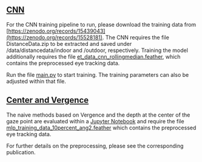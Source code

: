 ## [CNN](<CNNET>)
For the CNN training pipeline to run, please download the training data from [https://zenodo.org/records/15439043](https://zenodo.org/records/15528181). The CNN requires the file DistanceData.zip to be extracted and saved under /data/distancedata/indoor and /outdoor, respectively. Training the model additionally requires the file [et_data_cnn_rollingmedian.feather](<data/et_data_cnn_rollingmedian.feather>), which contains the preprocessed eye tracking data.  

Run the file [main.py](<CNNET/main.py>) to start training. The training parameters can also be adjusted within that file.  

## [Center and Vergence](<Center and Vergence>)
The naive methods based on Vergence and the depth at the center of the gaze point are evaluated within a [Jupyter Notebook](</GazeDistancePrediction/Center and Vergence/center_estimation.ipynb>) and require the file [mlp_training_data_10percent_ang2.feather](<data/mlp_training_data_10percent_ang2.feather>) which contains the preprocessed eye tracking data.  

For further details on the preprocessing, please see the corresponding publication.  
